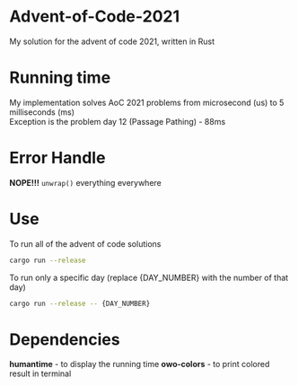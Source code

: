 # Advent-of-Code-2021
My solution for the advent of code 2021, written in Rust

# Running time
My implementation solves AoC 2021 problems from microsecond (us) to 5 milliseconds (ms)<br>
Exception is the problem day 12 (Passage Pathing) - 88ms

# Error Handle
**NOPE!!!** `unwrap()` everything everywhere

# Use
To run all of the advent of code solutions
```sh
cargo run --release
```
To run only a specific day (replace {DAY_NUMBER} with the number of that day)
```sh
cargo run --release -- {DAY_NUMBER}
```

# Dependencies
**humantime** - to display the running time
**owo-colors** - to print colored result in terminal